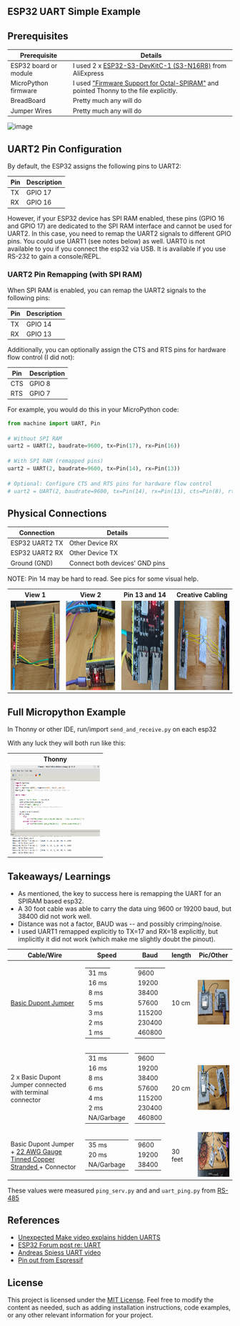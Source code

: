 ## ESP32 UART Simple Example

##  Prerequisites

| Prerequisite | Details |
|---|---|
| ESP32 board or module | I used 2 x [ESP32-S3-DevKitC-1 (S3-N16R8)](https://www.aliexpress.us/item/3256806014820995.html) from AliExpress |
| MicroPython firmware | I used ["Firmware Support for Octal-SPIRAM"](https://micropython.org/download/ESP32_GENERIC_S3/) and pointed Thonny to the file explicitly. |
| BreadBoard | Pretty much any will do |
| Jumper Wires | Pretty much any will do |

![image](https://github.com/jouellnyc/UART/assets/32470508/a54d2c90-bbec-4d85-8390-7a130d5624d1)

## UART2 Pin Configuration

By default, the ESP32 assigns the following pins to UART2:

| Pin | Description |
|---|---|
| TX | GPIO 17 |
| RX | GPIO 16 |

However, if your ESP32 device has SPI RAM enabled, these pins (GPIO 16 and GPIO 17) are dedicated to the SPI RAM interface and cannot be used for UART2. 
In this case, you need to remap the UART2 signals to different GPIO pins. You could use UART1 (see notes below) as well. UART0 is not available to
you if you connect the esp32 via USB. It is available if you use RS-232 to gain a console/REPL.

### UART2 Pin Remapping (with SPI RAM)

When SPI RAM is enabled, you can remap the UART2 signals to the following pins:

| Pin | Description |
|---|---|
| TX | GPIO 14 |
| RX | GPIO 13 |


Additionally, you can optionally assign the CTS and RTS pins for hardware flow control (I did not):

| Pin | Description |
|---|---|
| CTS | GPIO 8 |
| RTS| GPIO 7 |

For example, you would do this in your MicroPython code:

```python
from machine import UART, Pin

# Without SPI RAM
uart2 = UART(2, baudrate=9600, tx=Pin(17), rx=Pin(16))

# With SPI RAM (remapped pins)
uart2 = UART(2, baudrate=9600, tx=Pin(14), rx=Pin(13))

# Optional: Configure CTS and RTS pins for hardware flow control
# uart2 = UART(2, baudrate=9600, tx=Pin(14), rx=Pin(13), cts=Pin(8), rts=Pin(7))
```

## Physical Connections

| Connection | Details |
|---|---|
| ESP32 UART2 TX | Other Device RX |
| ESP32 UART2 RX | Other Device TX |
| Ground (GND) | Connect both devices' GND pins |

NOTE: Pin 14 may be hard to read. See pics for some visual help. 

<table>
  <tr>
    <th>View 1</th>
    <th>View 2</th>
    <th>Pin 13 and 14</th>
    <th>Creative Cabling</th>
  </tr>
  <tr>
    <td align="center"><img src="pics/esp321.jpg" width="200" height="200"></td>
    <td align="center"><img src="pics/esp322.jpg" width="200" height="200"></td>
    <td align="center"><img src="pics/pin13and14.jpg" width="200" height="200"></td>
    <td align="center"><img src="pics/esp32-bb.jpg" width="200" height="200"></td>
  </tr>
</table>



## Full Micropython Example

In Thonny or other IDE, run/import `send_and_receive.py` on each esp32

With any luck they will both run like this:

<table>
  <tr>
    <th>Thonny</th>
  </tr>
  <tr>
    <td align="center"><img src="pics/thonny_uart.png" width="200" height="200"></td>
  </tr>
</table>

## Takeaways/ Learnings
- As mentioned, the key to success here is remapping the UART for an SPIRAM based esp32.
- A 30 foot cable was able to carry the data uing 9600 or 19200 baud, but 38400 did not work well.
- Distance was not a factor, BAUD was -- and possibly crimping/noise.
- I used UART1 remapped explicitly to TX=17 and RX=18 explicitly, but implicitly it did not work (which make me slightly doubt the pinout).  

| Cable/Wire | Speed | Baud|length|Pic/Other|
|---|---|---|---|---|
| [Basic Dupont Jumper](https://www.amazon.com/gp/product/B07GD2BWPY/) | <table> <tr><td> 31 ms </td></tr><tr><td> 16  ms </td></tr> <tr><td> 8 ms </td></tr> <tr><td> 5 ms </td></tr> <tr><td> 3 ms </td></tr> <tr><td> 2 ms </td></tr>  <tr><td> 1 ms </td></tr>  </table> |  <table><tr><td> 9600 </td></tr><tr><td> 19200 </td></tr> <tr><td> 38400 </td></tr> <tr><td> 57600  </td></tr> <tr><td>  115200 </td></tr> <tr><td> 230400 </td></tr>  <tr><td> 460800  </td></tr>  </table>  | 10 cm | <img src="pics/b_dpnt.jpg" width="100" height="100">|
| 2 x Basic Dupont Jumper connected with terminal connector | <table><tr><td> 31 ms </td></tr> <tr><td> 16  ms </td></tr> <tr><td> 8 ms </td></tr> <tr><td> 6 ms </td></tr> <tr><td> 4 ms </td></tr> <tr><td> 2 ms </td></tr>  <tr><td> NA/Garbage </td></tr> </table>  | <table><tr><td> 9600 </td></tr><tr><td> 19200 </td></tr><tr><td> 38400 </td></tr><tr><td> 57600  </td></tr> </tr><tr><td>  115200 </td></tr> <tr><td> 230400 </td></tr> <tr><td>  460800 </td></tr> </table>  | 20 cm  | <img src="pics/2x_b_dpnt.jpg" width="100" height="100"> |
| Basic Dupont Jumper + [22 AWG Gauge Tinned Copper Stranded ](https://www.temu.com/goods.html?_bg_fs=1&goods_id=601099513962206&sku_id=17592200180902) + Connector | <table><tr><td> 35 ms </td></tr><tr><td> 20 ms </td></tr><tr><td> NA/Garbage </td></tr> </table>  | <table><tr><td> 9600 </td></tr><tr><td> 19200 </td></tr><tr><td> 38400 </td></tr></table>  | 30 feet | <img src="pics/25_feet.jpg" width="100" height="100"> |

These values were measured `ping_serv.py` and and `uart_ping.py` from  [RS-485](https://github.com/jouellnyc/UART/tree/main/esp32_rs485)
## References

- [Unexpected Make video explains hidden UARTS](https://www.youtube.com/watch?v=3sXtVuMhuoc)
- [ ESP32 Forum post re: UART](https://esp32.com/viewtopic.php?t=30573)
- [ Andreas Spiess UART video ](https://www.youtube.com/watch?v=GwShqW39jlE)
- [Pin out from Espressif](https://docs.espressif.com/projects/esp-idf/en/stable/esp32s3/hw-reference/esp32s3/user-guide-devkitc-1.html)

## License
This project is licensed under the [MIT License](LICENSE).
Feel free to modify the content as needed, such as adding installation instructions, code examples, or any other relevant information for your project.

